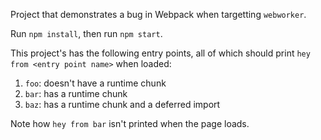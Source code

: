 Project that demonstrates a bug in Webpack when targetting `webworker`.

Run `npm install`, then run `npm start`.

This project's has the following entry points, all of which should print `hey from <entry point name>` when loaded:

1. `foo`: doesn't have a runtime chunk
2. `bar`: has a runtime chunk
3. `baz`: has a runtime chunk and a deferred import

Note how `hey from bar` isn't printed when the page loads.